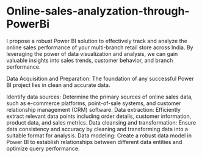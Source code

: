 # Online-sales-analyzation-through-PowerBi
I propose a robust Power BI solution to effectively track and analyze the online sales performance of your multi-branch retail store across India. By leveraging the power of data visualization and analysis, we can gain valuable insights into sales trends, customer behavior, and branch performance.

Data Acquisition and Preparation:
The foundation of any successful Power BI project lies in clean and accurate data.

Identify data sources: Determine the primary sources of online sales data, such as e-commerce platforms, point-of-sale systems, and customer relationship management (CRM) software.
Data extraction: Efficiently extract relevant data points including order details, customer information, product data, and sales metrics.
Data cleansing and transformation: Ensure data consistency and accuracy by cleaning and transforming data into a suitable format for analysis.
Data modeling: Create a robust data model in Power BI to establish relationships between different data entities and optimize query performance.
